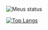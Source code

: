 ![Meus status](https://github-readme-stats.vercel.app/api?username=PauloHIG&show_icons=true&theme=dracula)

[![Top Langs](https://github-readme-stats.vercel.app/api/top-langs/?username=PauloHIG&layout=donut-vertical&theme=dracula)](https://github.com/PauloHIG/github-readme-stats)